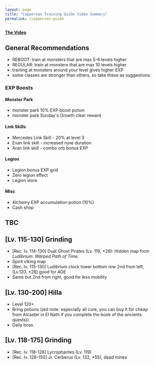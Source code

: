 ```yaml
---
layout: page
title: "Coppersan Training Guide Video Summary"
permalink: /coppersan-guide
---
```


[**The Video**](https://www.youtube.com/watch?v=y3lbMizO0Ns)

## General Recommendations
- REBOOT: train at monsters that are max 5-6 levels higher
- REGULAR: train at monsters that are max 10 levels higher
- training at monsters around your level gives higher EXP
- some classes are stronger than others, so take these as suggestions.

### EXP Boosts
#### Monster Park
- monster park 10% EXP boost potion
- monster park Sunday's Growth clear reward

#### Link Skills
- Mercedes Link Skill - 20% at level 3
- Evan link skill - increased rune duration
- Aran link skill - combo orb bonus EXP

#### Legion
- Legion bonus EXP grid
- Zero legion effect
- Legion store

#### Misc
- Alchemy EXP accumulation potion (10%)
- Cash shop

## TBC

## \[Lv. 115-130\] Grinding
- \[Rec. lv. 114-130\] Dual Ghost Pirates (Lv. 119, \*26): Hidden map from *Ludibrium: Warped Path of Time*.
- Spirit viking map
- \[Rec. lv. 115-130\] Ludibrium clock tower bottom row 2nd from left, (Lv.120, \*28) good for AOE
- Same but 2nd from right, good for less mobility

## \[Lv. 130-200\] Hilla
- Level 120+
- Bring potions ((ed note: especially all cure, you can buy it for cheap from Alcaster in El Nath if you complete the book of the ancients quests))
- Daily boss

## \[Lv. 118-175\] Grinding
- \[Rec. lv. 118-128\] Lycrophantes (Lv. 119)
- \[Rec. lv. 128-150\] Jr. Cerberus (Lv. 132, \*55), dead mines

